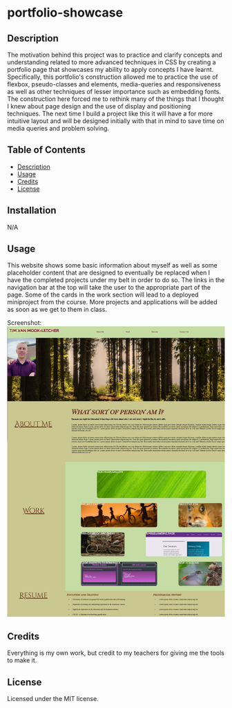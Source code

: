 # portfolio-showcase

## Description

The motivation behind this project was to practice and clarify concepts and understanding related to more advanced techniques in CSS by creating a portfolio page that showcases my ability to apply concepts I have learnt. Specifically, this portfolio's construction allowed me to practice the use of flexbox, pseudo-classes and elements, media-queries and responsiveness as well as other techniques of lesser importance such as embedding fonts. The construction here forced me to rethink many of the things that I thought I knew about page design and the use of display and positioning techniques. The next time I build a project like this it will have a for more intuitive layout and will be designed initially with that in mind to save time on media queries and problem solving.

## Table of Contents

- [Description](#description)
- [Usage](#usage)
- [Credits](#credits)
- [License](#license)


## Installation

N/A

## Usage

This website shows some basic information about myself as well as some placeholder content that are designed to eventually be replaced when I have the completed projects under my belt in order to do so. 
The links in the navigation bar at the top will take the user to the appropriate part of the page. Some of the cards in the work section will lead to a deployed miniproject from the course. More projects and applications will be added as soon as we get to them in class.

Screenshot:
![My Portfolio Showcase](assets/images/screenshot-for-readme.jpg)

## Credits

Everything is my own work, but credit to my teachers for giving me the tools to make it.

## License

Licensed under the MIT license.
